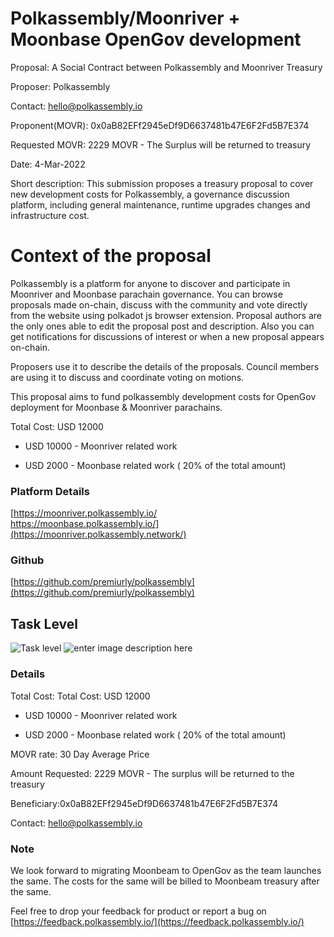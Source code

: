 ﻿# **Polkassembly/Moonriver + Moonbase OpenGov development**

Proposal: A Social Contract between Polkassembly and Moonriver Treasury

Proposer: Polkassembly

Contact: hello@polkassembly.io

Proponent(MOVR): 0x0aB82EFf2945eDf9D6637481b47E6F2Fd5B7E374

Requested MOVR: 2229 MOVR - The Surplus will be returned to treasury

Date: 4-Mar-2022

Short description: This submission proposes a treasury proposal to cover new development costs for Polkassembly, a governance discussion platform, including general maintenance, runtime upgrades changes and infrastructure cost.

  

  

# Context of the proposal

Polkassembly is a platform for anyone to discover and participate in Moonriver and Moonbase parachain governance. You can browse proposals made on-chain, discuss with the community and vote directly from the website using polkadot js browser extension. Proposal authors are the only ones able to edit the proposal post and description. Also you can get notifications for discussions of interest or when a new proposal appears on-chain.

Proposers use it to describe the details of the proposals. Council members are using it to discuss and coordinate voting on motions.

  

This proposal aims to fund polkassembly development costs for OpenGov deployment for Moonbase & Moonriver parachains.

  

Total Cost: USD 12000

-   USD 10000 - Moonriver related work
    
-   USD 2000 - Moonbase related work ( 20% of the total amount)
    

### Platform Details

[https://moonriver.polkassembly.io/  
https://moonbase.polkassembly.io/](https://moonriver.polkassembly.network/)

### Github

[https://github.com/premiurly/polkassembly](https://github.com/premiurly/polkassembly)

## Task Level
![Task level](https://github.com/joseJRJR/treasury---/blob/main/moonriver/assets/Screenshot_137.png?raw=true)
![enter image description here](https://github.com/joseJRJR/treasury---/blob/main/moonriver/assets/Screenshot_138.png?raw=true)



### Details

  

Total Cost: Total Cost: USD 12000

-   USD 10000 - Moonriver related work
    
-   USD 2000 - Moonbase related work ( 20% of the total amount)
    

MOVR rate: 30 Day Average Price

Amount Requested: 2229 MOVR - The surplus will be returned to the treasury

Beneficiary:0x0aB82EFf2945eDf9D6637481b47E6F2Fd5B7E374

Contact: [hello@polkassembly.io](mailto:hello@polkassembly.io)

  

### Note

We look forward to migrating Moonbeam to OpenGov as the team launches the same. The costs for the same will be billed to Moonbeam treasury after the same.

  

Feel free to drop your feedback for product or report a bug on [https://feedback.polkassembly.io/](https://feedback.polkassembly.io/)
